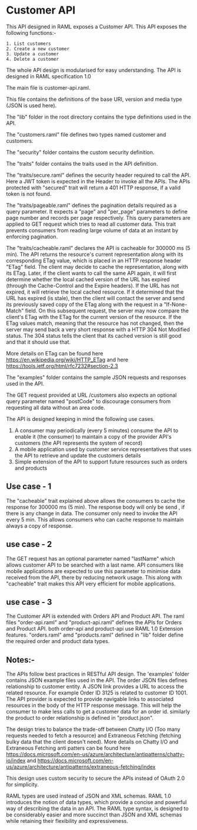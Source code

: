 # Customer API

This API designed in RAML exposes a Customer API. This API exposes the following functions:-

	1. List customers
	2. Create a new customer
	3. Update a customer
	4. Delete a customer

The whole API design is modularised for easy understanding. The API is designed in RAML specification 1.0

The main file is customer-api.raml.

This file contains the definitions of the base URI, version and media type (JSON is used here).

The "lib" folder in the root directory contains the type definitions used in the API.

The "customers.raml" file defines  two types named customer and customers.

The "security" folder contains the custom security definition.

The "traits" folder contains the traits used in the API definition.

The "traits/secure.raml" defines the security header required to call the API. Here a JWT token is expected in the Header to invoke all the APIs. The APIs protected with "secured" trait will return a 401 HTTP response, if a valid token is not found.

The "traits/pageable.raml" defines the pagination details required as a query parameter. It expects a "page" and "per_page" parameters to define page number and records per page respectively. This query parameters are applied to GET request which tries to read all customer data. This trait prevents consumers from reading large volume of data at an instant by enforcing pagination.

The "traits/cacheable.raml" declares the API is cacheable for 300000 ms (5 min). The API returns the  resource's current representation along with its corresponding ETag value, which is placed in an HTTP response header "ETag" field. The client may  decide to cache the representation, along with its ETag.  Later, if the client wants to call the same API again, it will first determine whether the local cached version of the URL has expired (through the Cache-Control and the Expire headers). If the URL has not expired, it will retrieve the local cached resource. If it determined that the URL has expired (is stale), then the client will contact the server and send its previously saved copy of the ETag along with the request in a "If-None-Match" field.
On this subsequent request, the server may now compare the client's ETag with the ETag for the current version of the resource. If the ETag values match, meaning that the resource has not changed, then the server may send back a very short response with a HTTP 304 Not Modified status. The 304 status tells the client that its cached version is still good and that it should use that.

More details on ETag can be found here https://en.wikipedia.org/wiki/HTTP_ETag and here https://tools.ietf.org/html/rfc7232#section-2.3

The "examples" folder contains the sample JSON requests and responses used in the API.

The GET request provided at URL /customers also expects an optional query parameter named "postCode" to discourage consumers from requesting all data without an area code.

The API is designed keeping in mind the following use cases.

1.	A consumer may periodically (every 5 minutes) consume the API to enable it (the consumer) to maintain a copy of the provider API's customers (the API represents the system of record)
2.	A mobile application used by customer service representatives that uses the API to retrieve and update the customers details
3.	Simple extension of the API to support future resources such as orders and products

Use case - 1
------------
The "cacheable" trait explained above allows the consumers to cache the response for 300000 ms (5 min). The response body will only be send , if there is any change in data. The consumer only need to invoke the API every 5 min. This allows consumers who can cache response to maintain always a copy of response.

use case - 2
------------
The GET request has an optional parameter named "lastName" which allows customer API to be searched with a last name. API consumers like mobile applications are expected to use this parameter to minimise data received from the API, there by reducing network usage. This along with "cacheable" trait makes this API very efficient  for mobile applications.

use case - 3
------------
The Customer API is extended with Orders API and Product API. The raml files "order-api.raml" and "product-api.raml" defines the APIs for Orders and Product API. both order-api and product-api use RAML 1.0 Extension features.
"orders.raml" amd "products.raml" defined in "lib" folder define the required order and product data types.

Notes:-
-------
The APIs follow best practices in RESTful API design. The 'examples' folder contains JSON example files used in the API.
The order JSON files defines relationship to customer entity. A JSON link provides a URL to access the related resource.
For example Order ID 3125 is related to customer ID 1001. The API provider is expected to provide navigable links to associated resources in the body of the HTTP response message. This will help the consumer to make less calls to get a customer data for an order id. similarly the product to order relationship is defined in "product.json".

The design tries to balance the trade-off between Chatty I/O (Too many requests needed to fetch a resource) and Extraneous Fetching (fetching bulky data that the client doesn't need). More details on Chatty I/O and  Extraneous Fetching anti patters can be found here  https://docs.microsoft.com/en-us/azure/architecture/antipatterns/chatty-io/index and https://docs.microsoft.com/en-us/azure/architecture/antipatterns/extraneous-fetching/index

This design uses custom security to secure the APIs instead of OAuth 2.0 for simplicity.

RAML types are used instead of JSON and XML schemas. RAML 1.0 introduces the notion of data types, which provide a concise and powerful way of describing the data in an API. The RAML type syntax, is designed to be considerably easier and more succinct than JSON and XML schemas while retaining their flexibility and expressiveness.

